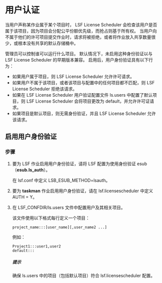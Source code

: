 # 用户认证

当用户声称某作业属于某个项目时， LSF License Scheduler  会检查该用户是否属于该项目，因为项目会分配公平份额优先级，而抢占则基于所有权。 当用户向不属于他们的许可项目提交作业时，请求将被拒绝，或者将作业放入共享数量很少，或根本没有共享的默认存储桶中。

管理员可以控制谁可以运行什么项目。 默认情况下，未启用这种身份验证以与 LSF License Scheduler 的早期版本兼容。 启用后，用户身份验证具有以下行为：

- 如果用户属于项目，则 LSF License Scheduler 允许许可请求。
- 如果用户不属于该项目，或者该项目与配置中的任何项目都不匹配，则 LSF License Scheduler 拒绝该请求。
- 如果在 LSF License Scheduler 用户验证配置文件 ls.users 中配置了默认项目，则 LSF License Scheduler 会将项目更改为 default，并允许许可证请求。
- 如果项目是默认项目，则无需身份验证，并且 LSF License Scheduler 允许该请求。



## 启用用户身份验证

### 步骤

1. 要为 LSF 作业启用用户身份验证，请将 LSF 配置为使用身份验证 esub（**esub.ls_auth**）。

   在 lsf.conf 中定义 LSB_ESUB_METHOD=lsauth。

2. 要为 **taskman** 作业启用用户身份验证，请在 lsf.licensescheduler 中定义 AUTH = Y。

3. 在 LSF_CONFDIR/ls.users 文件中配置用户及其相关项目。

    该文件使用以下格式每行定义一个项目：

   ```shell
   project_name:::[user_name][,user_name2 ...]
   ```

   例如：

   ```shell
   Project1:::user1,user2
   default:::
   ```

   ##### 提示

   确保 ls.users 中的项目（包括默认项目）符合 lsf.licensescheduler 配置。